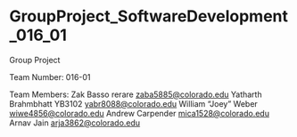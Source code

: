 # GroupProject_SoftwareDevelopment_016_01
Group Project

Team Number: 016-01

Team Members:
Zak Basso rerare zaba5885@colorado.edu
Yatharth Brahmbhatt YB3102 yabr8088@colorado.edu
William “Joey” Weber wiwe4856@colorado.edu 
Andrew Carpender mica1528@colorado.edu
Arnav Jain arja3862@colorado.edu
